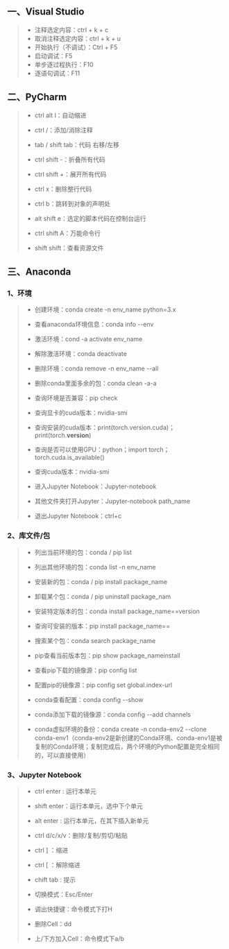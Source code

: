## 一、Visual Studio

> - 注释选定内容：ctrl + k + c
>- 取消注释选定内容：ctrl + k + u
> - 开始执行（不调试）：Ctrl + F5
> - 启动调试：F5
>- 单步逐过程执行：F10
> - 逐语句调试：F11

## 二、PyCharm

> - ctrl alt l：自动缩进
>
> - ctrl /：添加/消除注释
>
> - tab / shift tab：代码 右移/左移
>
> - ctrl shift -：折叠所有代码
>
> - ctrl shift +：展开所有代码
>
> - ctrl x：删除整行代码
>
> - ctrl b：跳转到对象的声明处
>
> - alt shift e：选定的脚本代码在控制台运行
>
> - ctrl shift A：万能命令行
>
> - shift shift：查看资源文件

## 三、Anaconda

### 1、环境

> - 创建环境：conda create -n env_name python=3.x
>
> - 查看anaconda环境信息：conda info --env
>
> - 激活环境：cond -a activate env_name 
>
> - 解除激活环境：conda deactivate
>
> - 删除环境：conda remove -n env_name --all
>
> - 删除conda里面多余的包：conda clean -a-a
>
> - 查询环境是否兼容：pip check
>
> - 查询显卡的cuda版本：nvidia-smi
>
> - 查询安装的cuda版本：print(torch.version.cuda)；print(torch.__version__)
>
> - 查询是否可以使用GPU：python；import torch；torch.cuda.is_available()
>
> - 查询cuda版本：nvidia-smi
>
> - 进入Jupyter Notebook：Jupyter-notebook 
>
> - 其他文件夹打开Jupyter：Jupyter-notebook path_name
>
> - 退出Jupyter Notebook：ctrl+c

### 2、库文件/包

> - 列出当前环境的包：conda / pip list
>
> - 列出其他环境的包：conda list -n env_name 
>
> - 安装新的包：conda / pip install package_name
>
> - 卸载某个包：conda / pip uninstall package_nam
>
> - 安装特定版本的包：conda install package_name==version
>
> - 查询可安装的版本：pip install package_name==
>
> - 搜索某个包：conda search package_name
>
> - pip查看当前版本包：pip show package_nameinstall
>
> - 查看pip下载的镜像源：pip config list
>
> - 配置pip的镜像源：pip config set global.index-url 
>
> - conda查看配置：conda config --show
>
> - conda添加下载的镜像源：conda config --add channels 
>
> - conda虚拟环境的备份：conda create -n conda-env2 --clone conda-env1（conda-env2是新创建的Conda环境、conda-env1是被复制的Conda环境；复制完成后，两个环境的Python配置是完全相同的，可以直接使用）

### 3、Jupyter Notebook

> - ctrl enter : 运行本单元
>
> - shift enter：运行本单元，选中下个单元
>
> - alt enter : 运行本单元，在其下插入新单元
>
> - ctrl d/c/x/v：删除/复制/剪切/粘贴
>
> - ctrl ] ：缩进
>
> - ctrl [ ：解除缩进
>
> - chift tab : 提示
>
> - 切换模式：Esc/Enter
>
> - 调出快捷键：命令模式下打H
>
> - 删除Cell：dd
>
> - 上/下方加入Cell：命令模式下a/b
